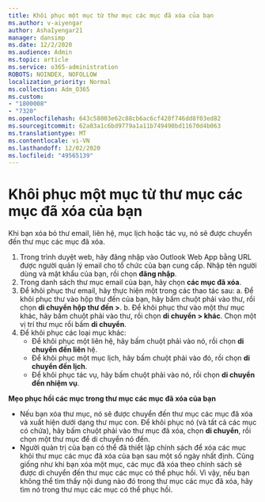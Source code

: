 ```yaml
---
title: Khôi phục một mục từ thư mục các mục đã xóa của bạn
ms.author: v-aiyengar
author: AshaIyengar21
manager: dansimp
ms.date: 12/2/2020
ms.audience: Admin
ms.topic: article
ms.service: o365-administration
ROBOTS: NOINDEX, NOFOLLOW
localization_priority: Normal
ms.collection: Adm_O365
ms.custom:
- "1800008"
- "7320"
ms.openlocfilehash: 643c58003e62c88cb6ac6cf420f746dd8f03ed82
ms.sourcegitcommit: 62a83a1c6bd9779a1a11b749490bd11670d4b063
ms.translationtype: MT
ms.contentlocale: vi-VN
ms.lasthandoff: 12/02/2020
ms.locfileid: "49565139"
---
```

# <a name="recover-an-item-from-your-deleted-items-folder"></a>Khôi phục một mục từ thư mục các mục đã xóa của bạn

Khi bạn xóa bỏ thư email, liên hệ, mục lịch hoặc tác vụ, nó sẽ được chuyển đến thư mục các mục đã xóa.

1. Trong trình duyệt web, hãy đăng nhập vào Outlook Web App bằng URL được người quản lý email cho tổ chức của bạn cung cấp. Nhập tên người dùng và mật khẩu của bạn, rồi chọn **đăng nhập**.
1. Trong danh sách thư mục email của bạn, hãy chọn **các mục đã xóa**.
1. Để khôi phục thư email, hãy thực hiện một trong các thao tác sau: a. Để khôi phục thư vào hộp thư đến của bạn, hãy bấm chuột phải vào thư, rồi chọn **di chuyển hộp thư đến >**.
    b. Để khôi phục thư vào một thư mục khác, hãy bấm chuột phải vào thư, rồi chọn **di chuyển > khác**. Chọn một vị trí thư mục rồi bấm **di chuyển**.
4. Để khôi phục các loại mục khác:
    - Để khôi phục một liên hệ, hãy bấm chuột phải vào nó, rồi chọn **di chuyển đến liên** hệ.
    - Để khôi phục một mục lịch, hãy bấm chuột phải vào đó, rồi chọn **di chuyển đến lịch**.
    - Để khôi phục tác vụ, hãy bấm chuột phải vào nó, rồi chọn **di chuyển đến nhiệm vụ**.

**Mẹo phục hồi các mục trong thư mục các mục đã xóa của bạn**

- Nếu bạn xóa thư mục, nó sẽ được chuyển đến thư mục các mục đã xóa và xuất hiện dưới dạng thư mục con. Để khôi phục nó (và tất cả các mục có chứa), hãy bấm chuột phải vào thư mục đã xóa, chọn **di chuyển**, rồi chọn một thư mục để di chuyển nó đến.
- Người quản trị của bạn có thể đã thiết lập chính sách để xóa các mục khỏi thư mục các mục đã xóa của bạn sau một số ngày nhất định. Cũng giống như khi bạn xóa một mục, các mục đã xóa theo chính sách sẽ được di chuyển đến thư mục các mục có thể phục hồi. Vì vậy, nếu bạn không thể tìm thấy nội dung nào đó trong thư mục các mục đã xóa, hãy tìm nó trong thư mục các mục có thể phục hồi.
